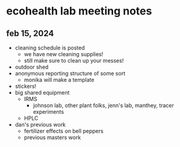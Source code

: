 # ecohealth lab meeting notes
## feb 15, 2024

- cleaning schedule is posted
	- we have new cleaning supplies!
	- still make sure to clean up your messes!
- outdoor shed
- anonymous reporting structure of some sort
	- monika will make a template
- stickers!
- big shared equipment
	- IRMS
		- johnson lab, other plant folks, jenn's lab, manthey, tracer experiments
	- HPLC
- dan's previous work
	- fertilizer effects on bell peppers
	- previous masters work